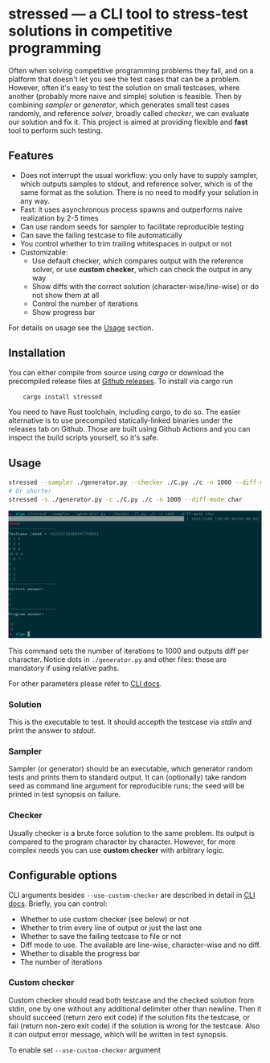 # stressed &mdash; a CLI tool to stress-test solutions in competitive programming

Often when solving competitive programming problems they fail, and
on a platform that doesn't let you see the test cases that can be a problem.
However, often it's easy to test the solution on small testcases, where another
(probably more naive and simple) solution is feasible. Then by combining *sampler*
or *generator*, which generates small test cases randomly,
and reference *solver*, broadly called *checker*, we can evaluate our solution and
fix it.
This project is aimed at providing flexible and **fast** tool to perform such testing.

## Features
- Does not interrupt the usual workflow: you only have to supply sampler, which outputs samples to stdout, and reference solver,
    which is of the same format as the solution. There is no need to modify your solution in any way.
- Fast: it uses asynchronous process spawns and outperforms naive realization by 2-5 times
- Can use random seeds for sampler to facilitate reproducible testing
- Can save the failing testcase to file automatically
- You control whether to trim trailing whitespaces in output or not
- Customizable:
    - Use default checker, which compares output with the reference solver, or use **custom checker**, which can
        check the output in any way
    - Show diffs with the correct solution (character-wise/line-wise) or do not show them at all
    - Control the number of iterations
    - Show progress bar

For details on usage see the [Usage](#usage) section.

## Installation
You can either compile from source using *cargo* or download the precompiled release files at
[Github releases](https://github.com/w3rew/stressed/releases/).
To install via cargo run
```rust
    cargo install stressed
```
You need to have Rust toolchain, including *cargo*, to do so.
The easier alternative is to use precompiled statically-linked binaries under the releases tab on Github.
Those are built using Github Actions and you can inspect the build scripts yourself, so it's safe.

## Usage

```bash
stressed --sampler ./generator.py --checker ./C.py ./c -n 1000 --diff-mode char
# Or shorter
stressed -s ./generator.py -c ./C.py ./c -n 1000 --diff-mode char
```
![Usage](docs/usage.png)


This command sets the number of iterations to 1000 and outputs diff per character.
Notice dots in `./generator.py` and other files: these are mandatory if using relative paths.

For other parameters please refer to [CLI docs](docs/CLI.md).

### Solution

This is the executable to test. It should accepth the testcase via *stdin* and
print the answer to *stdout*.

### Sampler
Sampler (or generator) should be an executable, which generator random tests and prints them to standard output.
It can (optionally) take random seed as command line argument for reproducible runs;
the seed will be printed in test synopsis on failure.

### Checker

Usually checker is a brute force solution to the same problem. Its output is compared to the program
character by character. However, for more complex needs you can use **custom checker** with arbitrary logic.

## Configurable options
CLI arguments besides `--use-custom-checker` are described in detail in [CLI docs](docs/CLI.md).
Briefly, you can control:

 - Whether to use custom checker (see below) or not
 - Whether to trim every line of output or just the last one
 - Whether to save the failing testcase to file or not
 - Diff mode to use. The available are line-wise, character-wise and no diff.
 - Whether to disable the progress bar
 - The number of iterations

### Custom checker
Custom checker should read both testcase and the checked solution from stdin,
one by one without any additional delimiter other than newline.
Then it should succeed (return zero exit code) if
the solution fits the testcase, or fail (return non-zero exit code) if
the solution is wrong for the testcase.
Also it can output error message, which will be written in test synopsis.

To enable set `--use-custom-checker` argument
